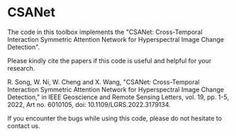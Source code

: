 # CSANet
The code in this toolbox implements the "CSANet: Cross-Temporal Interaction Symmetric Attention Network for Hyperspectral Image Change Detection".

Please kindly cite the papers if this code is useful and helpful for your research.

R. Song, W. Ni, W. Cheng and X. Wang, "CSANet: Cross-Temporal Interaction Symmetric Attention Network for Hyperspectral Image Change Detection," in IEEE Geoscience and Remote Sensing Letters, vol. 19, pp. 1-5, 2022, Art no. 6010105, doi: 10.1109/LGRS.2022.3179134.

If you encounter the bugs while using this code, please do not hesitate to contact us.
